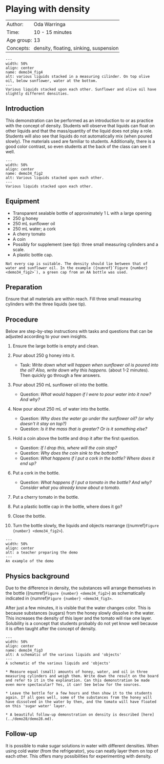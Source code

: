 # Playing with density

<table style="width: 100%; border-collapse: collapse; border: none;">
    <tr style="background-color: var(--background-color);">  
        <td style="text-align: left; padding: 3px; border: none; color: var(--text-color)">Author:</td>
        <td style="text-align: left; padding: 3px; border: none; color: var(--text-color)">Oda Warringa</td>
    </tr>
    <tr style="background-color: var(--background-color);"> 
        <td style="text-align: left; padding: 3px; border: none; color: var(--text-color)">Time:</td>
        <td style="text-align: left; padding: 3px; border: none; color: var(--text-color)">10 - 15 minutes</td>
    </tr>
    <tr style="background-color: var(--background-color);"> 
        <td style="text-align: left; padding: 3px; border: none; color: var(--text-color)">Age group:</td>
        <td style="text-align: left; padding: 3px; border: none; color: var(--text-color)">13</td>
    </tr>
    <tr style="background-color: var(--background-color);"> 
        <td style="text-align: left; padding: 3px; border: none; color: var(--text-color)">Concepts:</td>
        <td style="text-align: left; padding: 3px; border: none; color: var(--text-color)">density, floating, sinking, suspension</td>
    </tr>
</table>

```{figure} demo34_figure4.png
---
width: 50%
align: center
name: demo34_fig4
alt: various liquids stacked in a measuring cilinder. On top olive oil, below sunflower, water at the bottom.
---
Various liquids stacked upon each other. Sunflower and olive oil have slightly different densities.
```

## Introduction
This demonstration can be performed as an introduction to or as practice with the concept of density. Students will observe that liquids can float on other liquids and that the mass/quantity of the liquid does not play a role. Students will also see that liquids do not automatically mix (when poured slowly). The materials used are familiar to students. Additionally, there is a good color contrast, so even students at the back of the class can see it well.

```{figure} demo34_figure2.jpg
---
width: 50%
align: center
name: demo34_fig2
alt: Various liquids stacked upon each other.
---
Various liquids stacked upon each other.
```

## Equipment
* Transparent sealable bottle of approximately 1 L with a large opening
* 250 g honey
* 250 mL sunflower oil
* 250 mL water; a cork
* A cherry tomato
* A coin
* Possibly for supplement (see tip): three small measuring cylinders and a scale.
* A plastic bottle cap. 
```{Note} 
Not every cap is suitable. The density should lie between that of water and sunflower oil. In the example ({numref}`Figure {number} <demo34_fig2>`), a green cap from an AA bottle was used.
```

## Preparation
Ensure that all materials are within reach. Fill three small measuring cylinders with the three liquids (see tip).

## Procedure
Below are step-by-step instructions with tasks and questions that can be adjusted according to your own insights.

1.	Ensure the large bottle is empty and clean.

2.	Pour about 250 g honey into it. 
    * Task: *Write down what will happen when sunflower oil is poured into the oil? Also, write down why this happens.* (about 1-2 minutes). Then quickly go through a few answers.

3.	Pour about 250 mL sunflower oil into the bottle.
    * Question: *What would happen if I were to pour water into it now? And why?*

4.	Now pour about 250 mL of water into the bottle.
    * Question: *Why does the water go under the sunflower oil? (or why doesn't it stay on top?)*
    * Question: *Is it the mass that is greater? Or is it something else?*

5.	Hold a coin above the bottle and drop it after the first question. 
    * Question: *If I drop this, where will the coin stop?*
    * Question: *Why does the coin sink to the bottom?*
    * Question: *What happens if I put a cork in the bottle? Where does it end up?*

6.	Put a cork in the bottle.
    * Question: *What happens if I put a tomato in the bottle? And why? Consider what you already know about a tomato.*

7.	Put a cherry tomato in the bottle.

8.	Put a plastic bottle cap in the bottle, where does it go?

9.	Close the bottle.

10.	Turn the bottle slowly, the liquids and objects rearrange ({numref}`Figure {number} <demo34_fig2>`).

```{figure} demo34_figure1.jpg
---
width: 50%
align: center
alt: a teacher preparing the demo
---
An example of the demo
```

## Physics background
Due to the difference in density, the substances will arrange themselves in the bottle ({numref}`Figure {number} <demo34_fig2>`) as schematically indicated in {numref}`Figure {number} <demo34_fig3>`.

After just a few minutes, it is visible that the water changes color. This is because substances (sugars) from the honey slowly dissolve in the water. This increases the density of this layer and the tomato will rise one layer. Solubility is a concept that students probably do not yet know well because it is often taught after the concept of density.

```{figure} demo34_figure3.png
---
width: 50%
align: center
name: demo34_fig3
alt: A schematic of the various liquids and 'objects'
---
A schematic of the various liquids and 'objects'
```

```{tip}
* Measure equal (small) amounts of honey, water, and oil in three measuring cylinders and weigh them. Write down the result on the board and refer to it in the explanation. Can this demonstration be made even more spectacular? Yes, it can! See below for the sources.

* Leave the bottle for a few hours and then show it to the students again. If all goes well, some of the substances from the honey will have dissolved in the water by then, and the tomato will have floated on this 'sugar water' layer.

* A beautiful follow-up demonstration on density is described [here](../demo28/demo28.md).
```

## Follow-up
It is possible to make sugar solutions in water with different densities. When using cold water (from the refrigerator), you can neatly layer them on top of each other. This offers many possibilities for experimenting with density.

